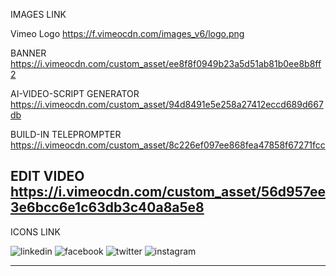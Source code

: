 IMAGES LINK

Vimeo Logo
https://f.vimeocdn.com/images_v6/logo.png

BANNER
https://i.vimeocdn.com/custom_asset/ee8f8f0949b23a5d51ab81b0ee8b8ff2

AI-VIDEO-SCRIPT GENERATOR
https://i.vimeocdn.com/custom_asset/94d8491e5e258a27412eccd689d667db


BUILD-IN TELEPROMPTER
https://i.vimeocdn.com/custom_asset/8c226ef097ee868fea47858f67271fcc

EDIT VIDEO
https://i.vimeocdn.com/custom_asset/56d957ee3e6bcc6e1c63db3c40a8a5e8
------------------------------------

ICONS LINK

<img src="https://i.ibb.co/swk7ZpF/linkedin.png" alt="linkedin" border="0">
<img src="https://i.ibb.co/S7CN4hK/facebook.png" alt="facebook" border="0">
<img src="https://i.ibb.co/bspyPfK/twitter.png" alt="twitter" border="0">
<img src="https://i.ibb.co/Wv2HVGs/instagram.png" alt="instagram" border="0">

----------------------------------------------------------------							

